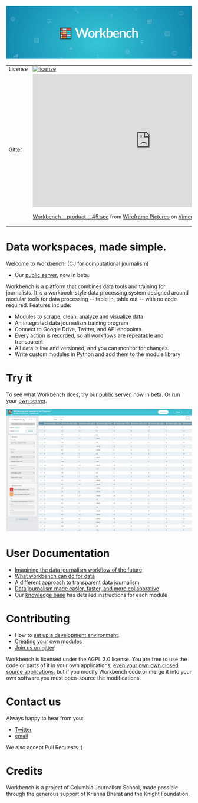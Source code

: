 <div align="center" class='mb-3'>
  <img src="https://github.com/CJWorkbench/cjworkbench/blob/master/assets/images/banner.jpg"><br>
</div>

<table>
<tr>
  <td>License</td>
  <td>
    <a href="https://github.com/cjworkbench/cjworkbench/blob/master/LICENSE">
      <img src="https://img.shields.io/badge/license-AGPL-blue.svg" alt="license" />
    </a>
  </td>
</tr>
<tr>
  <td>Gitter</td>
    <td>
      <iframe src="https://player.vimeo.com/video/295956416?color=ffaad2&title=0&byline=0&portrait=0" width="640" height="360"        frameborder="0" webkitallowfullscreen mozallowfullscreen allowfullscreen></iframe>
       <p><a href="https://vimeo.com/295956416">Workbench - product - 45 sec</a> from <a                href="https://vimeo.com/oneantred">Wireframe Pictures</a> on <a href="https://vimeo.com">Vimeo</a>.</p>
  </td>
</tr>
</table>


#  Data workspaces, made simple.

Welcome to Workbench! (CJ for computational journalism)

- Our [public server](http://workbenchdata.com), now in beta.

Workbench is a platform that combines data tools and training for journalists. It is a workbook-style data processing system designed around modular tools for data processing -- table in, table out -- with no code required. Features include:

- Modules to scrape, clean, analyze and visualize data
- An integrated data journalism training program
- Connect to Google Drive, Twitter, and API endpoints.
- Every action is recorded, so all workflows are repeatable and transparent
- All data is live and versioned, and you can monitor for changes.
- Write custom modules in Python and add them to the module library

# Try it

To see what Workbench does, try our [public server](http://workbenchdata.org), now in beta. Or run your [own server](https://github.com/CJWorkbench/cjworkbench/wiki/Deployment).

<div align="center">
  <img src="https://github.com/CJWorkbench/cjworkbench/blob/master/assets/images/demoSignup.gif"><br>
</div>

# User Documentation

- [Imagining the data journalism workflow of the future](https://medium.com/@Workbench/seriously-no-more-spreadsheets-imagining-the-data-journalism-workflow-of-the-future-386336e12048)
- [What workbench can do for data](https://medium.com/@Workbench/what-workbench-can-do-for-data-c8534384c978)
- [A different approach to transparent data journalism](https://medium.com/@Workbench/a-different-approach-to-transparent-data-journalism-a019d23595f2)
- [Data journalism made easier, faster, and more collaborative](https://medium.com/@Workbench/data-journalism-made-easier-faster-and-more-collaborative-e33081bf0080)
- Our [knowledge base](http://help.workbenchdata.com/) has detailed instructions for each module

# Contributing

- How to [set up a development environment](https://github.com/CJWorkbench/cjworkbench/wiki/Setting-up-a-development-environment).
- [Creating your own modules](https://github.com/CJWorkbench/cjworkbench/wiki/Creating-A-Module)
- [Join us on gitter](https://gitter.im/workbenchdata/Lobby)!

Workbench is licensed under the AGPL 3.0 license. You are free to use the code or parts of it in your own applications, [even your own own closed source applications](https://softwareengineering.stackexchange.com/questions/107883/agpl-what-you-can-do-and-wh), but if you modify Workbench code or merge it into your own software you must open-source the modifications.

# Contact us
Always happy to hear from you:
 - [Twitter](https://twitter.com/workbenchdata)
 - [email](mailto:hello@workbenchdata.org)

 We also accept Pull Requests :)

# Credits
Workbench is a project of Columbia Journalism School, made possible through the generous support of Krishna Bharat and the Knight Foundation.
